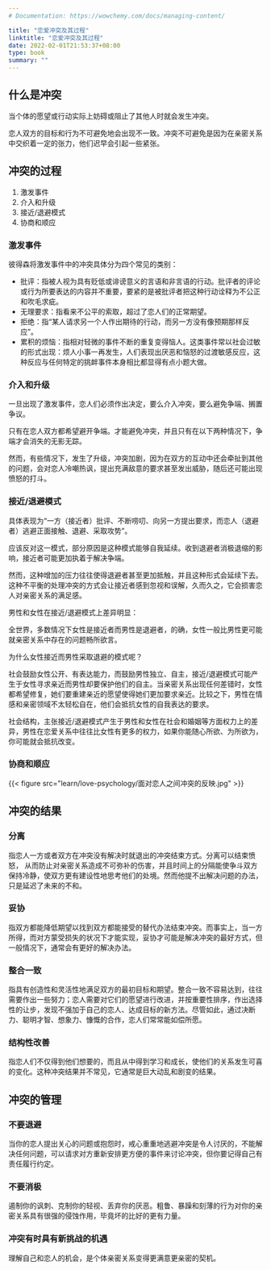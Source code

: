 ```yaml
---
# Documentation: https://wowchemy.com/docs/managing-content/

title: "恋爱冲突及其过程"
linktitle: "恋爱冲突及其过程"
date: 2022-02-01T21:53:37+08:00
type: book
summary: ""
---
```


<!--more-->

## 什么是冲突

当个体的愿望或行动实际上妨碍或阻止了其他人时就会发生冲突。

恋人双方的目标和行为不可避免地会出现不一致。冲突不可避免是因为在亲密关系中交织着一定的张力，他们迟早会引起一些紧张。

## 冲突的过程

1. 激发事件
2. 介入和升级
3. 接近/退避模式
4. 协商和顺应

### 激发事件

彼得森将激发事件中的冲突具体分为四个常见的类别：

- 批评：指被人视为具有贬低或诽谤意义的言语和非言语的行动。批评者的评论或行为所要表达的内容并不重要，要紧的是被批评者把这种行动诠释为不公正和吹毛求疵。
- 无理要求：指看来不公平的索取，超过了恋人们的正常期望。
- 拒绝：指“某人请求另一个人作出期待的行动，而另一方没有像预期那样反应”。
- 累积的烦恼：指相对轻微的事件不断的重复变得恼人。这类事件常以社会过敏的形式出现：烦人小事一再发生，人们表现出厌恶和恼怒的过渡敏感反应，这种反应与任何特定的挑衅事件本身相比都显得有点小题大做。

### 介入和升级

一旦出现了激发事件，恋人们必须作出决定，要么介入冲突，要么避免争端、搁置争议。

只有在恋人双方都希望避开争端。才能避免冲突，并且只有在以下两种情况下，争端才会消失的无影无踪。

然而，有些情况下，发生了升级，冲突加剧，因为在双方的互动中还会牵扯到其他的问题，会对恋人冷嘲热讽，提出充满敌意的要求甚至发出威胁，随后还可能出现愤怒的打斗。

### 接近/退避模式

具体表现为“一方（接近者）批评、不断唠叨、向另一方提出要求，而恋人（退避者）逃避正面接触、退避、采取攻势”。

应该反对这一模式，部分原因是这种模式能够自我延续。收到退避者消极退缩的影响，接近者可能更加执着于解决争端。

然而，这种增加的压力往往使得退避者甚至更加抵触，并且这种形式会延续下去。这种不平衡的处理冲突的方式会让接近者感到忽视和误解，久而久之，它会损害恋人对亲密关系的满足感。

男性和女性在接近/退避模式上差异明显：

全世界，多数情况下女性是接近者而男性是退避者，的确，女性一般比男性更可能就亲密关系中存在的问题畅所欲言。

为什么女性接近而男性采取退避的模式呢？

社会鼓励女性公开、有表达能力，而鼓励男性独立、自主，接近/退避模式可能产生于女性寻求亲近而男性却要保护他们的自主。当亲密关系出现任何差错时，女性都希望修复，她们要重建亲近的愿望使得她们更加要求亲近。比较之下，男性在情感和亲密领域不太轻松自在，他们会抵抗女性的自我表达的要求。

社会结构，主张接近/退避模式产生于男性和女性在社会和婚姻等方面权力上的差异，男性在恋爱关系中往往比女性有更多的权力，如果你能随心所欲、为所欲为，你可能就会抵抗改变。

### 协商和顺应

{{< figure src="learn/love-psychology/面对恋人之间冲突的反映.jpg" >}}

## 冲突的结果

### 分离

指恋人一方或者双方在冲突没有解决时就退出的冲突结束方式。分离可以结束愤怒， 从而防止对亲密关系造成不可弥补的伤害，并且时间上的分隔能使争斗双方保持冷静，使双方更有建设性地思考他们的处境。然而他提不出解决问题的办法，只是延迟了未来的不和。

### 妥协

指双方都能降低期望以找到双方都能接受的替代办法结束冲突。而事实上，当一方所得，而对方蒙受损失的状况下才能实现，妥协才可能是解决冲突的最好方式，但一般情况下，通常会有更好的解决办法。

### 整合一致

指具有创造性和灵活性地满足双方的最初目标和期望。整合一致不容易达到，往往需要作出一些努力；恋人需要对它们的愿望进行改进，并按重要性排序，作出选择性的让步，发现不强加于自己的恋人、达成目标的新方法。尽管如此，通过决断力、聪明才智、想象力、慷慨的合作，恋人们常常能如偿所愿。

### 结构性改善

指恋人们不仅得到他们想要的，而且从中得到学习和成长，使他们的关系发生可喜的变化。这种冲突结果并不常见，它通常是巨大动乱和剧变的结果。

## 冲突的管理

### 不要退避

当你的恋人提出关心的问题或抱怨时，戒心重重地逃避冲突是令人讨厌的，不能解决任何问题，可以请求对方重新安排更方便的事件来讨论冲突，但你要记得自己有责任履行约定。

### 不要消极

遏制你的讽刺、克制你的轻视、丢弃你的厌恶。粗鲁、暴躁和刻薄的行为对你的亲密关系具有很强的侵蚀作用，毕竟坏的比好的更有力量。

### 冲突有时具有新挑战的机遇

理解自己和恋人的机会，是个体亲密关系变得更满意更亲密的契机。